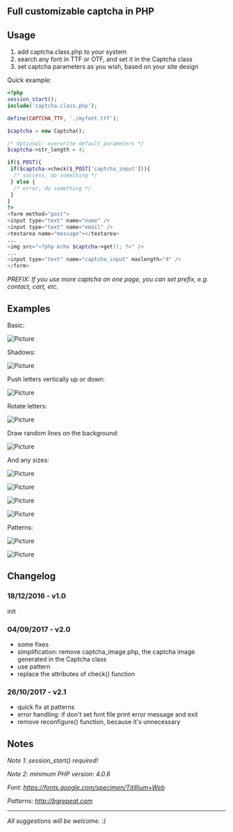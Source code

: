 ## Full customizable captcha in PHP

## Usage

1. add captcha.class.php to your system
2. search any font in TTF or OTF, and set it in the Captcha class
3. set captcha parameters as you wish, based on your site design

Quick example:

```php
<?php
session_start();
include('captcha.class.php');

define(CAPTCHA_TTF, './myfont.ttf');

$captcha = new Captcha();

/* Optional: overwrite default parameters */
$captcha->str_length = 4;

if($_POST){
 if($captcha->check($_POST['captcha_input'])){
  /* success, do something */
 } else {
  /* error, do something */
 }
}
?>
<form method="post">
<input type="text" name="name" />
<input type="text" name="email" />
<textarea name="message"></textarea>
...
<img src="<?php echo $captcha->get(); ?>" />
...
<input type="text" name="captcha_input" maxlength="4" />
</form>
```

*PREFIX: If you use more captcha on one page, you can set prefix, e.g. contact, cart, etc.*

## Examples

Basic:

![Picture](http://demo.jootamas.eu/php-captcha/php-captcha-example-1.jpg)

Shadows:

![Picture](http://demo.jootamas.eu/php-captcha/php-captcha-example-2.jpg)

Push letters vertically up or down:

![Picture](http://demo.jootamas.eu/php-captcha/php-captcha-example-3.jpg)

Rotate letters:

![Picture](http://demo.jootamas.eu/php-captcha/php-captcha-example-4.jpg)

Draw random lines on the background:

![Picture](http://demo.jootamas.eu/php-captcha/php-captcha-example-5.jpg)

And any sizes:

![Picture](http://demo.jootamas.eu/php-captcha/php-captcha-example-6.jpg)

![Picture](http://demo.jootamas.eu/php-captcha/php-captcha-example-7.jpg)

![Picture](http://demo.jootamas.eu/php-captcha/php-captcha-example-8.jpg)

![Picture](http://demo.jootamas.eu/php-captcha/php-captcha-example-9.jpg)

Patterns:

![Picture](http://demo.jootamas.eu/php-captcha/php-captcha-example-10.jpg)

![Picture](http://demo.jootamas.eu/php-captcha/php-captcha-example-11.jpg)

## Changelog

### 18/12/2016 - v1.0

init

### 04/09/2017 - v2.0

- some fixes
- simplification: remove captcha_image.php, the captcha image generated in the Captcha class
- use pattern
- replace the attributes of check() function

### 26/10/2017 - v2.1

- quick fix at patterns
- error handling: if don't set font file print error message and exit
- remove reconfigure() function, because it's unnecessary

## Notes

*Note 1: session_start() required!*

*Note 2: minimum PHP version: 4.0.6*

*Font: https://fonts.google.com/specimen/Titillium+Web*

*Patterns: http://bgrepeat.com*

-----

*All suggestions will be welcome. :)*
